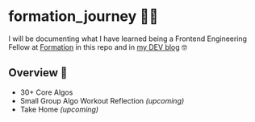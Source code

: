 # formation_journey 💪🏼
I will be documenting what I have learned being a Frontend Engineering Fellow at [Formation](https://formation.dev/) in this repo and in [my DEV blog](https://dev.to/ngl4) 🤓

## Overview 📝
* 30+ Core Algos
* Small Group Algo Workout Reflection _(upcoming)_
* Take Home _(upcoming)_

